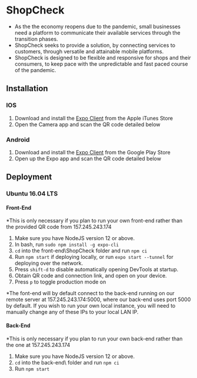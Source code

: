 # ShopCheck

- As the the economy reopens due to the pandemic, small businesses need a platform to communicate their available services through the transition phases.
- ShopCheck seeks to provide a solution, by connecting services to customers, through versatile and attainable mobile platforms.
- ShopCheck is designed to be flexible and responsive for shops and their consumers, to keep pace with the unpredictable and fast paced course of the pandemic.

## Installation
### IOS
1. Download and install the [Expo Client](https://apps.apple.com/us/app/expo-client/id982107779) from the Apple iTunes Store
2. Open the Camera app and scan the QR code detailed below
### Android
1. Download and install the [Expo Client](https://play.google.com/store/apps/details?id=host.exp.exponent&hl=en_US) from the Google Play Store
2. Open up the Expo app and scan the QR code detailed below

## Deployment
### Ubuntu 16.04 LTS
#### Front-End
*This is only necessary if you plan to run your own front-end rather than the provided QR code from 157.245.243.174

1. Make sure you have NodeJS version 12 or above.
2. In bash, run ```sudo npm install -g expo-cli```
3. ```cd``` into the front-end\ShopCheck folder and run ```npm ci```
4. Run ```npm start``` if deploying locally, or run ```expo start --tunnel``` for deploying over the network.
5. Press ```shift-d``` to disable automatically opening DevTools at startup.
6. Obtain QR code and connection link, and open on your device.
7. Press ```p``` to toggle production mode on

*The font-end will by default connect to the back-end running on our remote server at 157.245.243.174:5000, where our back-end uses port 5000 by default. If you wish to run your own local instance, you will need to manually change any of these IPs to your local LAN IP.

#### Back-End 
*This is only necessary if you plan to run your own back-end rather than the one at 157.245.243.174

1. Make sure you have NodeJS version 12 or above.
2. ```cd``` into the back-end\ folder and run ```npm ci```
3. Run ```npm start```



